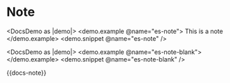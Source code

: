 # Note

<DocsDemo as |demo|>
  <demo.example @name="es-note">
    <EsNote>
      This is a note
    </EsNote>
  </demo.example>
  <demo.snippet @name="es-note" />
</DocsDemo>

<DocsDemo as |demo|>
  <demo.example @name="es-note-blank">
    <EsNote />
  </demo.example>
  <demo.snippet @name="es-note-blank" />
</DocsDemo>

{{docs-note}}
